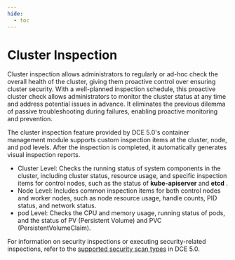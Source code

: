 ```yaml
---
hide:
  - toc
---
```


# Cluster Inspection

Cluster inspection allows administrators to regularly or ad-hoc check the overall health of the cluster,
giving them proactive control over ensuring cluster security. With a well-planned inspection schedule,
this proactive cluster check allows administrators to monitor the cluster status at any time and address
potential issues in advance. It eliminates the previous dilemma of passive troubleshooting during failures,
enabling proactive monitoring and prevention.

The cluster inspection feature provided by DCE 5.0's container management module supports custom inspection
items at the cluster, node, and pod levels. After the inspection is completed,
it automatically generates visual inspection reports.

- Cluster Level: Checks the running status of system components in the cluster, including cluster status,
  resource usage, and specific inspection items for control nodes, such as the status of
  __kube-apiserver__ and __etcd__ .
- Node Level: Includes common inspection items for both control nodes and worker nodes,
  such as node resource usage, handle counts, PID status, and network status.
- pod Level: Checks the CPU and memory usage, running status of pods,
  and the status of PV (Persistent Volume) and PVC (PersistentVolumeClaim).

For information on security inspections or executing security-related inspections,
refer to the [supported security scan types](../security/index.md) in DCE 5.0.

